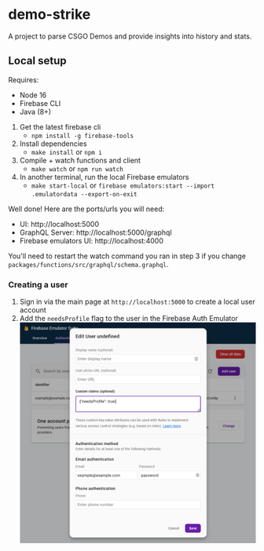 # demo-strike

A project to parse CSGO Demos and provide insights into history and stats.

## Local setup

Requires:
- Node 16
- Firebase CLI
- Java (8+)

1. Get the latest firebase cli
    - `npm install -g firebase-tools`
2. Install dependencies
    - `make install` or `npm i`
3. Compile + watch functions and client
    - `make watch` or `npm run watch`
4. In another terminal, run the local Firebase emulators
    - `make start-local` or `firebase emulators:start --import .emulatordata --export-on-exit`

Well done! Here are the ports/urls you will need:
- UI: http://localhost:5000
- GraphQL Server: http://localhost:5000/graphql
- Firebase emulators UI: http://localhost:4000

You'll need to restart the watch command you ran in step 3 if you change `packages/functions/src/graphql/schema.graphql`.

### Creating a user

1. Sign in via the main page at `http://localhost:5000` to create a local user account
2. Add the `needsProfile` flag to the user in the Firebase Auth Emulator ![Visual reference for adding `needsProfile` flag](/docs/local-user-setup.png)
